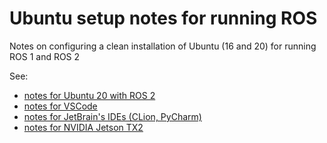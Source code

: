 # Ubuntu setup notes for running ROS

Notes on configuring a clean installation of Ubuntu (16 and 20) for running ROS 1 and ROS 2

See:
* [notes for Ubuntu 20 with ROS 2](./v20/README.md)
* [notes for VSCode](./vscode/README.md)
* [notes for JetBrain's IDEs (CLion, PyCharm)](./jetbrains/README.md)
* [notes for NVIDIA Jetson TX2](./nvidia-jetson-tx2/README.md)
